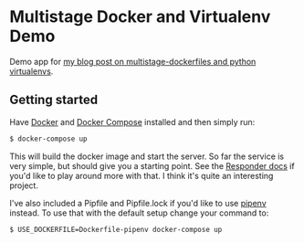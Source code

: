 # Multistage Docker and Virtualenv Demo

Demo app for [my blog post on multistage-dockerfiles and python virtualenvs][blog-post].

## Getting started

Have [Docker][] and [Docker Compose][] installed and then simply run:

```bash
$ docker-compose up
```

This will build the docker image and start the server. So far the service is very simple, but should give you a starting point.
See the [Responder docs][] if you'd like to play around more with that.
I think it's quite an interesting project.

I've also included a Pipfile and Pipfile.lock if you'd like to use [pipenv][] instead. To use that with the default setup
change your command to:

```bash
$ USE_DOCKERFILE=Dockerfile-pipenv docker-compose up
```

[blog-post]: https://pmac.io/2019/02/multi-stage-dockerfile-and-python-virtualenv/
[Docker]: https://www.docker.com/products/docker-desktop
[Docker Compose]: https://docs.docker.com/compose/overview/
[Responder docs]: https://python-responder.org/en/latest/quickstart.html
[pipenv]: https://pipenv.readthedocs.io/